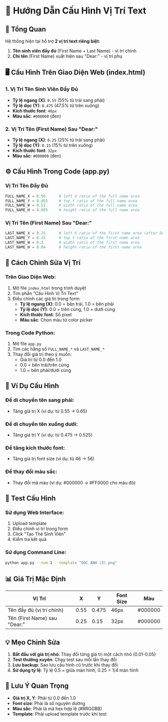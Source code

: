 # 🎯 Hướng Dẫn Cấu Hình Vị Trí Text

## 📍 Tổng Quan
Hệ thống hiện tại hỗ trợ **2 vị trí text riêng biệt**:
1. **Tên sinh viên đầy đủ** (First Name + Last Name) - vị trí chính
2. **Chỉ tên** (First Name) xuất hiện sau "Dear:" - vị trí phụ

## 🖥️ Cấu Hình Trên Giao Diện Web (index.html)

### 1. Vị Trí Tên Sinh Viên Đầy Đủ
- **Tỷ lệ ngang (X)**: `0.55` (55% từ trái sang phải)
- **Tỷ lệ dọc (Y)**: `0.475` (47.5% từ trên xuống)
- **Kích thước font**: `46px`
- **Màu sắc**: `#000000` (đen)

### 2. Vị Trí Tên (First Name) Sau "Dear:"
- **Tỷ lệ ngang (X)**: `0.25` (25% từ trái sang phải)
- **Tỷ lệ dọc (Y)**: `0.15` (15% từ trên xuống)
- **Kích thước font**: `32px`
- **Màu sắc**: `#000000` (đen)

## ⚙️ Cấu Hình Trong Code (app.py)

### Vị Trí Tên Đầy Đủ
```python
FULL_NAME_X = 0.56      # left X ratio of the full name area
FULL_NAME_Y = 0.455     # top Y ratio of the full name area
FULL_NAME_W = 0.52      # width ratio of the full name area
FULL_NAME_H = 0.055     # height ratio of the full name area
```

### Vị Trí Tên (First Name) Sau "Dear:"
```python
LAST_NAME_X = 0.25      # left X ratio of the first name area (after Dear:)
LAST_NAME_Y = 0.15      # top Y ratio of the first name area
LAST_NAME_W = 0.3       # width ratio of the first name area
LAST_NAME_H = 0.04      # height ratio of the first name area
```

## 🎨 Cách Chỉnh Sửa Vị Trí

### Trên Giao Diện Web:
1. Mở file `index.html` trong trình duyệt
2. Tìm phần "Cấu Hình Vị Trí Text"
3. Điều chỉnh các giá trị trong form:
   - **Tỷ lệ ngang (X)**: 0.0 = bên trái, 1.0 = bên phải
   - **Tỷ lệ dọc (Y)**: 0.0 = trên cùng, 1.0 = dưới cùng
   - **Kích thước font**: Số pixel
   - **Màu sắc**: Chọn màu từ color picker

### Trong Code Python:
1. Mở file `app.py`
2. Tìm các hằng số `FULL_NAME_*` và `LAST_NAME_*`
3. Thay đổi giá trị theo ý muốn:
   - Giá trị từ 0.0 đến 1.0
   - 0.0 = bên trái/trên cùng
   - 1.0 = bên phải/dưới cùng

## 📝 Ví Dụ Cấu Hình

### Để di chuyển tên sang phải:
- Tăng giá trị X (ví dụ: từ 0.55 → 0.65)

### Để di chuyển tên xuống dưới:
- Tăng giá trị Y (ví dụ: từ 0.475 → 0.525)

### Để tăng kích thước font:
- Tăng giá trị font size (ví dụ: từ 46 → 56)

### Để thay đổi màu sắc:
- Thay đổi mã màu (ví dụ: #000000 → #FF0000 cho màu đỏ)

## 🔧 Test Cấu Hình

### Sử dụng Web Interface:
1. Upload template
2. Điều chỉnh vị trí trong form
3. Click "Tạo Thẻ Sinh Viên"
4. Kiểm tra kết quả

### Sử dụng Command Line:
```bash
python app.py --num 1 --template "DOC ANH (3).png"
```

## 📊 Giá Trị Mặc Định

| Vị Trí | X | Y | Font Size | Màu |
|--------|---|---|-----------|-----|
| Tên đầy đủ (vị trí chính) | 0.55 | 0.475 | 46px | #000000 |
| Tên (First Name) sau "Dear:" | 0.25 | 0.15 | 32px | #000000 |

## 💡 Mẹo Chỉnh Sửa

1. **Bắt đầu với giá trị nhỏ**: Thay đổi từng giá trị một cách nhỏ (0.01-0.05)
2. **Test thường xuyên**: Chạy test sau mỗi lần thay đổi
3. **Lưu backup**: Sao lưu cấu hình cũ trước khi thay đổi
4. **Sử dụng tỷ lệ**: Tỷ lệ 0.5 = giữa màn hình, 0.25 = 1/4 màn hình

## 🚨 Lưu Ý Quan Trọng

- **Giá trị X, Y**: Phải từ 0.0 đến 1.0
- **Font size**: Phải là số nguyên dương
- **Màu sắc**: Phải là mã hex hợp lệ (#RRGGBB)
- **Template**: Phải upload template trước khi test
